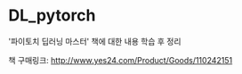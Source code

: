 # DL_pytorch

'파이토치 딥러닝 마스터' 책에 대한 내용 학습 후 정리

책 구매링크: http://www.yes24.com/Product/Goods/110242151
